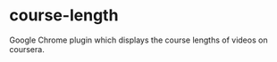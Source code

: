 course-length
=============

Google Chrome plugin which displays the course lengths of videos on coursera.
